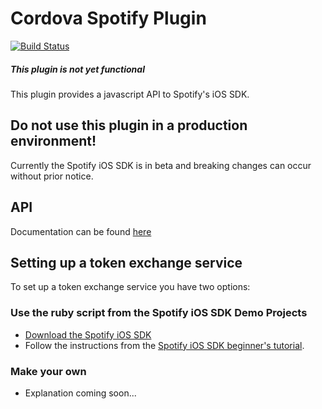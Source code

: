 # Cordova Spotify Plugin

[![Build Status](https://travis-ci.org/timflapper/cordova-spotify-plugin.svg?branch=pre-0.1)](https://travis-ci.org/timflapper/cordova-spotify-plugin)

##### **This plugin is not yet functional**

This plugin provides a javascript API to Spotify's iOS SDK.

## Do not use this plugin in a production environment!
Currently the Spotify iOS SDK is in beta and breaking changes can occur without prior notice.

## API

Documentation can be found [here](https://github.com/timflapper/cordova-plugin-spotify/wiki/API)

## Setting up a token exchange service

To set up a token exchange service you have two options:

### Use the ruby script from the Spotify iOS SDK Demo Projects

- [Download the Spotify iOS SDK](https://github.com/spotify/ios-sdk/releases)
- Follow the instructions from the [Spotify iOS SDK beginner's tutorial](https://developer.spotify.com/technologies/spotify-ios-sdk/tutorial/).	

### Make your own

- Explanation coming soon...